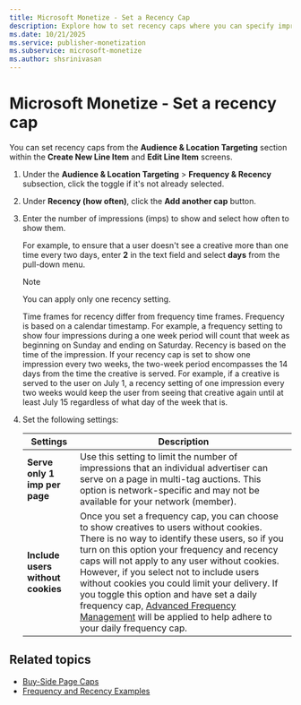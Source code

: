 ```yaml
---
title: Microsoft Monetize - Set a Recency Cap
description: Explore how to set recency caps where you can specify impressions and frequency for controlled ad displays.
ms.date: 10/21/2025
ms.service: publisher-monetization
ms.subservice: microsoft-monetize
ms.author: shsrinivasan
---
```


# Microsoft Monetize - Set a recency cap

You can set recency caps from the **Audience & Location Targeting** section within the **Create New Line Item** and **Edit Line Item** screens.

1. Under the **Audience & Location Targeting** \> **Frequency & Recency** subsection, click the toggle if it's not  already selected.
1. Under **Recency (how often)**, click the **Add another cap** button.
1. Enter the number of impressions (imps) to show and select how often to show them.

   For example, to ensure that a user doesn't see a creative more than one time every two days, enter **2** in the text field and select **days** from the pull-down menu.

   > [!NOTE]
   > You can apply only one recency setting.
   >
   > Time frames for recency differ from frequency time frames. Frequency is based on a calendar timestamp. For example, a frequency setting to show four impressions during a one week period will count that  week as beginning on Sunday and ending on Saturday. Recency is based on the time of the impression. If your recency cap is set to show one impression every two weeks, the two-week period encompasses the 14 days from the time the creative is served. For example, if a creative is served to the user on July 1, a recency setting of one impression every two weeks would keep the user from seeing that creative again until at least July 15 regardless of what day of the week that is.

1. Set the following settings:

   | Settings | Description |
   |---|---|
   | **Serve only 1 imp per page** | Use this setting to limit the number of impressions that an individual advertiser can serve on a page in multi-tag auctions. This option is network-specific and may not be available for your network (member). |
   | **Include users without cookies** | Once you set a frequency cap, you can choose to show creatives to users without cookies. There is no way to identify these users, so if you turn on this option your frequency and recency caps will not apply to any user without cookies. However, if you select not to include users without cookies you could limit your delivery. If you toggle this option and have set a daily frequency cap, [Advanced Frequency Management](advanced-frequency-management.md) will be applied to help adhere to your daily frequency cap. |

## Related topics

- [Buy-Side Page Caps](buy-side-page-caps.md)
- [Frequency and Recency Examples](frequency-and-recency-examples.md)
